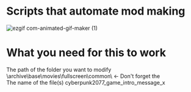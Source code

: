 # Scripts that automate mod making

![ezgif com-animated-gif-maker (1)](https://github.com/user-attachments/assets/39c0d73f-e3b1-4a71-acac-a729a5f9269a)

# What you need for this to work

The path of the folder you want to modify \archive\base\movies\fullscreen\common\  <- Don't forget the \
The name of the file(s) cyberpunk2077_game_intro_message_x
